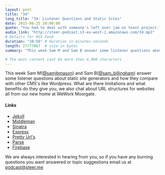 ```yaml
---
layout: post
title: "34"
long_title: "34: Listener Questions and Static Sites"
date: 2015-08-25 10:00:00
quote: "You had to deal with someone's left over jam on toast project."
audio_link: "http://steer-podcast.s3-eu-west-1.amazonaws.com/34.mp3"
# Details for RSS Feed
duration: "28:56" # duration in minutes:seconds
length: 27777067  # size in bytes
summary: "This week Sam M and Sam B answer some listener questions about static site generators and how they compare with other CMS's like Wordpress all from our new home at WeWork Moorgate."

# The main content cant be more than 4,000 characters
---
```

This week Sam M([@samjbmason](https://twitter.com/samjbmason)) and Sam B([@sam_billingham](https://twitter.com/sam_billingham)) answer some listener questions about static site generators and how they compare with other CMS's like Wordpress. What are there limitations and what benefits do they give you, we also chat about URL structures for websites all from our new home at WeWork Moorgate.


#### Links
- [Jekyll](http://jekyllrb.com/)
- [Middleman](https://middlemanapp.com/)
- [Sinatra](http://www.sinatrarb.com/)
- [Express](http://expressjs.com/)
- [Pretty Url's](https://middlemanapp.com/advanced/pretty_urls/)
- [Parse](https://www.parse.com/)
- [Firebase](https://www.firebase.com/)


We are always interested in hearing from you, so if you have any burning questions you want answered or topic suggestions email us at [podcast@steer.me](mailto:podcast@steer.me)
